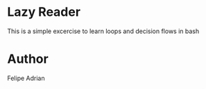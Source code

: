 # Lazy Reader
This is a simple excercise to learn loops and decision flows in bash


# Author
Felipe Adrian